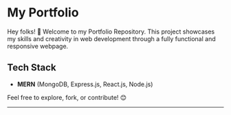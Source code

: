 # My Portfolio  

Hey folks! 👋 Welcome to my Portfolio Repository. This project showcases my skills and creativity in web development through a fully functional and responsive webpage.  

## Tech Stack  
- **MERN** (MongoDB, Express.js, React.js, Node.js)  

Feel free to explore, fork, or contribute! 😊  

--- 

